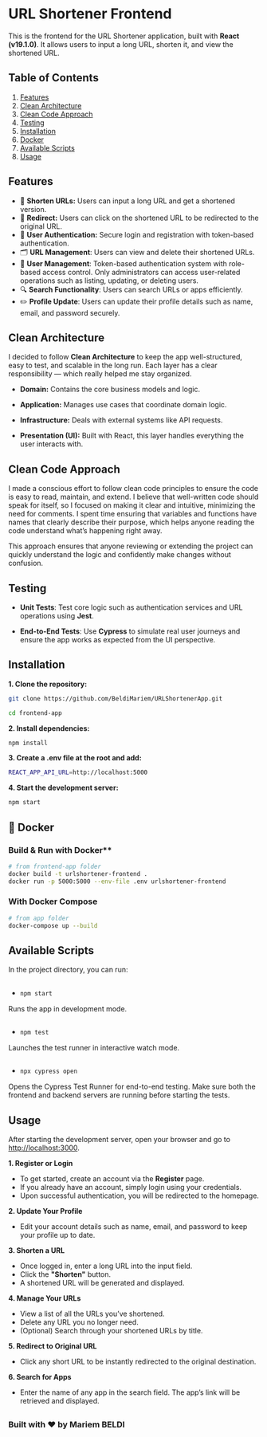 # URL Shortener Frontend

This is the frontend for the URL Shortener application, built with **React (v19.1.0)**. It allows users to input a long URL, shorten it, and view the shortened URL.

## Table of Contents
1. [Features](#features)
2. [Clean Architecture](#clean-architecture)
3. [Clean Code Approach](#clean-code-approach)
4. [Testing](#testing) 
5. [Installation](#installation)
6. [Docker](#Docker)
7. [Available Scripts](#available-scripts)
8. [Usage](#usage)

## Features
- 🔗 **Shorten URLs:** Users can input a long URL and get a shortened version.
- 🔄 **Redirect:** Users can click on the shortened URL to be redirected to the original URL.
- 🔐 **User Authentication:** Secure login and registration with token-based authentication.
- 🗂️ **URL Management**: Users can view and delete their shortened URLs.
- 👤 **User Management**: Token-based authentication system with role-based access control. Only administrators can access user-related operations such as listing, updating, or deleting users.
- 🔍 **Search Functionality**: Users can search URLs or apps efficiently.
- ✏️ **Profile Update**: Users can update their profile details such as name, email, and password securely.

## Clean Architecture
I decided to follow **Clean Architecture** to keep the app well-structured, easy to test, and scalable in the long run. Each layer has a clear responsibility — which really helped me stay organized.

- **Domain:** Contains the core business models and logic.

- **Application:** Manages use cases that coordinate domain logic.

- **Infrastructure:** Deals with external systems like API requests.

- **Presentation (UI):** Built with React, this layer handles everything the user interacts with.


##  Clean Code Approach
I made a conscious effort to follow clean code principles to ensure the code is easy to read, maintain, and extend. I believe that well-written code should speak for itself, so I focused on making it clear and intuitive, minimizing the need for comments. I spent time ensuring that variables and functions have names that clearly describe their purpose, which helps anyone reading the code understand what’s happening right away.

This approach ensures that anyone reviewing or extending the project can quickly understand the logic and confidently make changes without confusion.

## Testing
- **Unit Tests**: Test core logic such as authentication services and URL operations using **Jest**.

- **End-to-End Tests**: Use **Cypress** to simulate real user journeys and ensure the app works as expected from the UI perspective.

## Installation

 **1. Clone the repository:**

```bash
git clone https://github.com/BeldiMariem/URLShortenerApp.git
```
```bash
cd frontend-app
```
**2. Install dependencies:**
```bash
npm install
```
**3. Create a .env file at the root and add:**
```bash
REACT_APP_API_URL=http://localhost:5000
```
**4. Start the development server:**
```bash
npm start
```
##  🐳 Docker
### Build & Run with Docker**
```bash
# from frontend-app folder
docker build -t urlshortener-frontend .
docker run -p 5000:5000 --env-file .env urlshortener-frontend
```
### With Docker Compose
```bash
# from app folder
docker-compose up --build
```

## Available Scripts
In the project directory, you can run:
##
-  ```bash
   npm start
    ```
Runs the app in development mode.
##
-  ```bash
   npm test
    ```
Launches the test runner in interactive watch mode.
##
- ```bash
  npx cypress open
    ```
Opens the Cypress Test Runner for end-to-end testing.
Make sure both the frontend and backend servers are running before starting the tests.

## Usage

After starting the development server, open your browser and go to [http://localhost:3000](http://localhost:3000).

**1. Register or Login**
- To get started, create an account via the **Register** page.
- If you already have an account, simply login using your credentials.
- Upon successful authentication, you will be redirected to the homepage.

**2. Update Your Profile**

- Edit your account details such as name, email, and password to keep your profile up to date.

**3. Shorten a URL**

- Once logged in, enter a long URL into the input field.
- Click the **"Shorten"** button.
- A shortened URL will be generated and displayed.

**4. Manage Your URLs**

- View a list of all the URLs you’ve shortened.
- Delete any URL you no longer need.
- (Optional) Search through your shortened URLs by title.

**5. Redirect to Original URL**

- Click any short URL to be instantly redirected to the original destination.

**6. Search for Apps**

- Enter the name of any app in the search field. The app’s link will be retrieved and displayed.

##

### Built with ❤️ by Mariem BELDI
